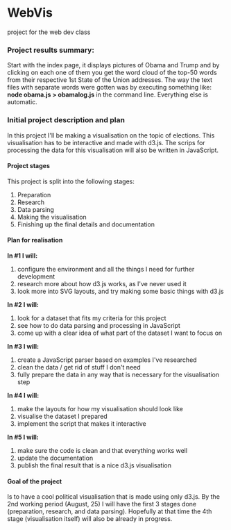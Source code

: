 # WebVis
project for the web dev class

### Project results summary:
Start with the index page, it displays pictures of Obama and Trump and by clicking on each one of them you get the word cloud of the top-50 words from their respective 1st State of the Union addresses. The way the text files with separate words were gotten was by executing something like: **node obama.js > obamalog.js** in the command line. Everything else is automatic.

### Initial project description and plan
In this project I'll be making a visualisation on the topic of elections. This visualisation has to be interactive and made with d3.js. The scrips for processing the data for this visualisation will also be written in JavaScript.
#### Project stages
This project is split into the following stages:
1. Preparation
2. Research
3. Data parsing
4. Making the visualisation
5. Finishing up the final details and documentation

#### Plan for realisation
**In #1 I will:**
1. configure the environment and all the things I need for further development
2. research more about how d3.js works, as I've never used it
3. look more into SVG layouts, and try making some basic things with d3.js

**In #2 I will:**
1. look for a dataset that fits my criteria for this project
2. see how to do data parsing and processing in JavaScript
3. come up with a clear idea of what part of the dataset I want to focus on

**In #3 I will:**
1. create a JavaScript parser based on examples I've researched
2. clean the data / get rid of stuff I don't need
3. fully prepare the data in any way that is necessary for the visualisation step

**In #4 I will:**
1. make the layouts for how my visualisation should look like
2. visualise the dataset I prepared
3. implement the script that makes it interactive

**In #5 I will:**
1. make sure the code is clean and that everything works well
2. update the documentation
3. publish the final result that is a nice d3.js visualisation

#### Goal of the project
Is to have a cool political visualisation that is made using only d3.js.
By the 2nd working period (August, 25) I will have the first 3 stages done (preparation, research, and data parsing). Hopefully at that time the 4th stage (visualisation itself) will also be already in progress.

